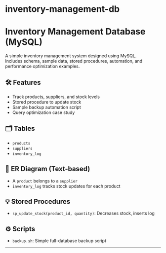 # inventory-management-db

# Inventory Management Database (MySQL)

A simple inventory management system designed using MySQL.  
Includes schema, sample data, stored procedures, automation, and performance optimization examples.

## 🛠 Features
- Track products, suppliers, and stock levels
- Stored procedure to update stock
- Sample backup automation script
- Query optimization case study

## 🗂 Tables
- `products`
- `suppliers`
- `inventory_log`

## 🔗 ER Diagram (Text-based)
- A `product` belongs to a `supplier`
- `inventory_log` tracks stock updates for each product

## 💡 Stored Procedures
- `sp_update_stock(product_id, quantity)`: Decreases stock, inserts log

## ⚙️ Scripts
- `backup.sh`: Simple full-database backup script

---
